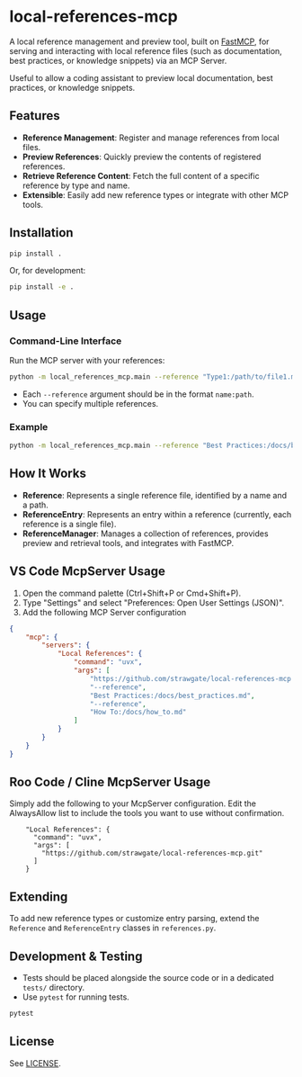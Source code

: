 # local-references-mcp

A local reference management and preview tool, built on [FastMCP](https://github.com/jlowin/fastmcp), for serving and interacting with local reference files (such as documentation, best practices, or knowledge snippets) via an MCP Server.

Useful to allow a coding assistant to preview local documentation, best practices, or knowledge snippets.

## Features

- **Reference Management**: Register and manage references from local files.
- **Preview References**: Quickly preview the contents of registered references.
- **Retrieve Reference Content**: Fetch the full content of a specific reference by type and name.
- **Extensible**: Easily add new reference types or integrate with other MCP tools.

## Installation

```bash
pip install .
```

Or, for development:

```bash
pip install -e .
```

## Usage

### Command-Line Interface

Run the MCP server with your references:

```bash
python -m local_references_mcp.main --reference "Type1:/path/to/file1.md" --reference "Type2:/path/to/file2.md"
```

- Each `--reference` argument should be in the format `name:path`.
- You can specify multiple references.

### Example

```bash
python -m local_references_mcp.main --reference "Best Practices:/docs/best_practices.md" --reference "How To:/docs/how_to.md"
```

## How It Works

- **Reference**: Represents a single reference file, identified by a name and a path.
- **ReferenceEntry**: Represents an entry within a reference (currently, each reference is a single file).
- **ReferenceManager**: Manages a collection of references, provides preview and retrieval tools, and integrates with FastMCP.


## VS Code McpServer Usage

1. Open the command palette (Ctrl+Shift+P or Cmd+Shift+P).
2. Type "Settings" and select "Preferences: Open User Settings (JSON)".
3. Add the following MCP Server configuration

```json
{
    "mcp": {
        "servers": {
            "Local References": {
                "command": "uvx",
                "args": [
                    "https://github.com/strawgate/local-references-mcp.git",
                    "--reference",
                    "Best Practices:/docs/best_practices.md",
                    "--reference",
                    "How To:/docs/how_to.md"
                ]
            }
        }
    }
}
```

## Roo Code / Cline McpServer Usage
Simply add the following to your McpServer configuration. Edit the AlwaysAllow list to include the tools you want to use without confirmation.

```
    "Local References": {
      "command": "uvx",
      "args": [
        "https://github.com/strawgate/local-references-mcp.git"
      ]
    }
```

## Extending

To add new reference types or customize entry parsing, extend the `Reference` and `ReferenceEntry` classes in `references.py`.

## Development & Testing

- Tests should be placed alongside the source code or in a dedicated `tests/` directory.
- Use `pytest` for running tests.

```bash
pytest
```

## License

See [LICENSE](LICENSE).